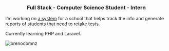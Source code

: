 <h3 align="center">Full Stack - Computer Science Student - Intern</h3>

I’m working on [a system](https://github.com/brenocbmnz/sistema-req-provas) for a school that helps track the info and generate reports of students that need to retake tests.

Currently learning PHP and Laravel.

<p><img align="center" src="https://github-readme-stats.vercel.app/api/top-langs?username=brenocbmnz&show_icons=true&locale=en&layout=compact" alt="brenocbmnz" /></p>
